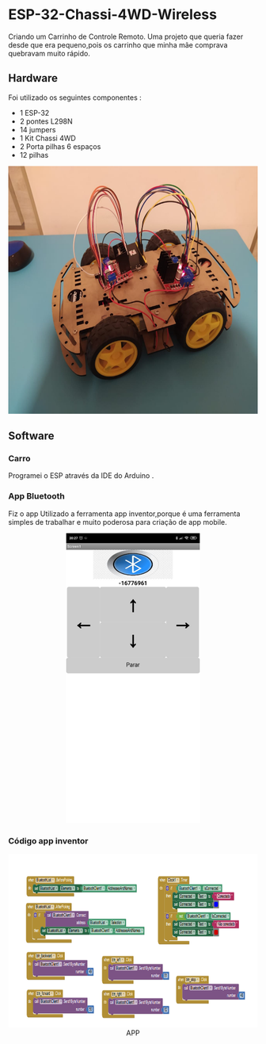 # ESP-32-Chassi-4WD-Wireless
Criando um Carrinho de Controle Remoto. Uma projeto que queria fazer desde que era pequeno,pois os carrinho que minha mãe comprava quebravam muito rápido.
## Hardware

Foi utilizado os seguintes componentes : 
 - 1  ESP-32
 - 2 pontes L298N
 - 14 jumpers
 - 1 Kit Chassi 4WD
 - 2 Porta pilhas 6 espaços 
 - 12 pilhas
 
 <p align="center">
  <img src="car.jpeg" width="700" height="500">
</p>

## Software

### Carro
Programei o ESP através da IDE do Arduino .

### App Bluetooth
Fiz o app Utilizado a ferramenta app inventor,porque é uma ferramenta simples de trabalhar e muito poderosa para criação de app mobile.
<p align="center">
  <img src="app_bluetooth.jpeg"width="270" height="585">
</p>

### Código app inventor 
<p align="center">
  <img src="App Inventor.png"width="900" height="350">
 APP
</p>

